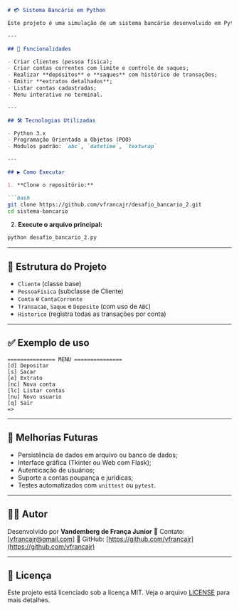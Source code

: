 ````markdown
# 💳 Sistema Bancário em Python

Este projeto é uma simulação de um sistema bancário desenvolvido em Python, utilizando **Programação Orientada a Objetos (POO)**. Ele permite realizar operações como criação de clientes e contas, saques, depósitos e emissão de extrato bancário.

---

## 📌 Funcionalidades

- Criar clientes (pessoa física);
- Criar contas correntes com limite e controle de saques;
- Realizar **depósitos** e **saques** com histórico de transações;
- Emitir **extratos detalhados**;
- Listar contas cadastradas;
- Menu interativo no terminal.

---

## 🛠️ Tecnologias Utilizadas

- Python 3.x
- Programação Orientada a Objetos (POO)
- Módulos padrão: `abc`, `datetime`, `textwrap`

---

## ▶️ Como Executar

1. **Clone o repositório:**

```bash
git clone https://github.com/vfrancajr/desafio_bancario_2.git
cd sistema-bancario
````

2. **Execute o arquivo principal:**

```bash
python desafio_bancario_2.py
```

---

## 🧱 Estrutura do Projeto

* `Cliente` (classe base)
* `PessoaFisica` (subclasse de Cliente)
* `Conta` e `ContaCorrente`
* `Transacao`, `Saque` e `Deposito` (com uso de `ABC`)
* `Historico` (registra todas as transações por conta)

---

## ✅ Exemplo de uso

```
=============== MENU ===============
[d] Depositar
[s] Sacar
[e] Extrato
[nc] Nova conta
[lc] Listar contas
[nu] Novo usuario
[q] Sair
=> 
```

---

## 🚧 Melhorias Futuras

* Persistência de dados em arquivo ou banco de dados;
* Interface gráfica (Tkinter ou Web com Flask);
* Autenticação de usuários;
* Suporte a contas poupança e jurídicas;
* Testes automatizados com `unittest` ou `pytest`.

---

## 👨‍💻 Autor

Desenvolvido por **Vandemberg de França Junior**
📧 Contato: \[[vfrancajr@gmail.com](mailto:vfrancajr@gmail.com)]
🔗 GitHub: [https://github.com/vfrancajr](https://github.com/vfrancajr)

---

## 📄 Licença

Este projeto está licenciado sob a licença MIT. Veja o arquivo [LICENSE](LICENSE) para mais detalhes.

```

